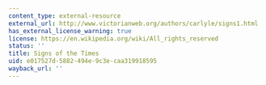 ```yaml
---
content_type: external-resource
external_url: http://www.victorianweb.org/authors/carlyle/signs1.html
has_external_license_warning: true
license: https://en.wikipedia.org/wiki/All_rights_reserved
status: ''
title: Signs of the Times
uid: e017527d-5882-494e-9c3e-caa319918595
wayback_url: ''
---
```

